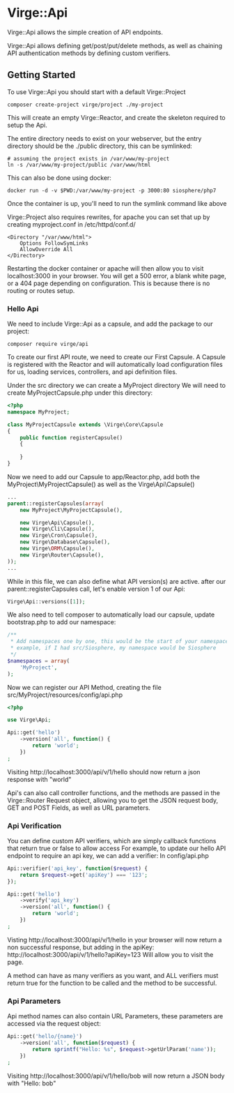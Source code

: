 # Virge::Api
Virge::Api allows the simple creation of API endpoints. 

Virge::Api allows defining get/post/put/delete methods, as well as chaining API authentication methods by defining custom verifiers.

## Getting Started
To use Virge::Api you should start with a default Virge::Project
```
composer create-project virge/project ./my-project
```

This will create an empty Virge::Reactor, and create the skeleton required to setup the Api.

The entire directory needs to exist on your webserver, but the entry directory should be the ./public directory, this can be symlinked:
```
# assuming the project exists in /var/www/my-project 
ln -s /var/www/my-project/public /var/www/html
```
This can also be done using docker:
```
docker run -d -v $PWD:/var/www/my-project -p 3000:80 siosphere/php7
```
Once the container is up, you'll need to run the symlink command like above

Virge::Project also requires rewrites, for apache you can set that up by creating myproject.conf in /etc/httpd/conf.d/
```
<Directory "/var/www/html">
    Options FollowSymLinks
    AllowOverride All
</Directory>
```
Restarting the docker container or apache will then allow you to visit localhost:3000 in your browser.
You will get a 500 error, a blank white page, or a 404 page depending on configuration.
This is because there is no routing or routes setup.

### Hello Api
We need to include Virge::Api as a capsule, and add the package to our project:
```
composer require virge/api
```

To create our first API route, we need to create our First Capsule. A Capsule is registered with the Reactor and will automatically load configuration files for us, loading services, controllers, and api definition files.

Under the src directory we can create a MyProject directory
We will need to create MyProjectCapsule.php under this directory:
```php
<?php
namespace MyProject;

class MyProjectCapsule extends \Virge\Core\Capsule
{
    public function registerCapsule()
    {
        
    }
}
```
Now we need to add our Capsule to app/Reactor.php, add both the MyProject\MyProjectCapsule() as well as the Virge\Api\Capsule()
```php
...
parent::registerCapsules(array(
    new MyProject\MyProjectCapsule(),

    new Virge\Api\Capsule(),
    new Virge\Cli\Capsule(),
    new Virge\Cron\Capsule(),
    new Virge\Database\Capsule(),
    new Virge\ORM\Capsule(),
    new Virge\Router\Capsule(),
));
...
```
While in this file, we can also define what API version(s) are active. after our parent::registerCapsules call, let's enable version 1 of our Api:
```php
Virge\Api::versions([1]);
```

We also need to tell composer to automatically load our capsule, update bootstrap.php to add our namespace:
```php
/**
 * Add namespaces one by one, this would be the start of your namespace, for
 * example, if I had src/Siosphere, my namespace would be Siosphere
 */
$namespaces = array(
    'MyProject',
);
```

Now we can register our API Method, creating the file src/MyProject/resources/config/api.php
```php
<?php

use Virge\Api;

Api::get('hello')
    ->version('all', function() {
        return 'world';
    })
;
```

Visiting http://localhost:3000/api/v/1/hello should now return a json response with "world"

Api's can also call controller functions, and the methods are passed in the Virge::Router Request object, allowing you to get the JSON request body, GET and POST Fields, as well as URL parameters.

### Api Verification
You can define custom API verifiers, which are simply callback functions that return true or false to allow access
For example, to update our hello API endpoint to require an api key, we can add a verifier:
In config/api.php
```php
Api::verifier('api_key', function($request) {
    return $request->get('apiKey') === '123';
});

Api::get('hello')
    ->verify('api_key')
    ->version('all', function() {
        return 'world';
    })
;
```
Visting http://localhost:3000/api/v/1/hello in your browser will now return a non successful response, but adding in the apiKey:
http://localhost:3000/api/v/1/hello?apiKey=123
Will allow you to visit the page.

A method can have as many verifiers as you want, and ALL verifiers must return true for the function to be called and the method to be successful.

### Api Parameters
Api method names can also contain URL Parameters, these parameters are accessed via the request object:
```php
Api::get('hello/{name}')
    ->version('all', function($request) {
        return sprintf("Hello: %s", $request->getUrlParam('name'));
    })
;
```

Visiting http://localhost:3000/api/v/1/hello/bob will now return a JSON body with "Hello: bob"
